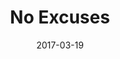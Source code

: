 ---
title: "No Excuses"
speaker: "Barry Gin"
date: "2017-03-19"
sermonUrl: "//35.190.93.184/sermons/20170319_sunday_barry_gin_no_excuses.mp3"
---